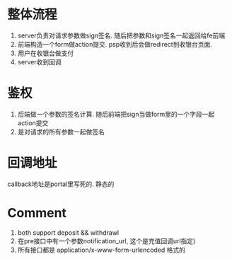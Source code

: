 整体流程
==============
1. server负责对请求参数做sign签名. 随后把参数和sign签名一起返回给fe前端
2. 前端构造一个form做action提交. psp收到后会做redirect到收银台页面.
3. 用户在收银台做支付
4. server收到回调


鉴权
==============
1. 后端做一个参数的签名计算. 随后前端把sign当做form里的一个字段一起action提交
2. 是对请求的所有参数一起做签名


回调地址
==============
callback地址是portal里写死的. 静态的


Comment
===============
1. both support deposit && withdrawl
2. 在pre接口中有一个参数notification_url, 这个是充值回调url指定) 
3. 所有接口都是 application/x-www-form-urlencoded 格式的
